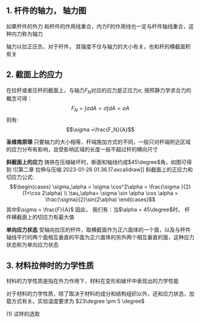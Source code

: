 ## 1. 杆件的轴力， 轴力图
如果杆件的外力 和杆件的作用线重合，内力$F$的作用线也一定与杆件轴线重合，这种内力称为轴力

轴力以拉正压负，对于杆件， 其强度不仅与轴力的大小有关，也和杆的横截面积有关

## 2. 截面上的应力

在拉杆或者压杆的截面上，与轴力$F_N$对应的应力是正应力$\sigma$, 按照静力学求合力的概念可得：
$$F_N =\int \sigma dA = \sigma \int dA =  \sigma A$$
则有:
$$\sigma =\frac{F_N}{A}$$

**圣维南原理**
只要轴力的大小相等，杆端施加方式的不同，一般只对杆端附近区域的应力分布有影响，且受影响区域的长度一般不超过杆的横向尺寸

**斜截面上的应力**
铸铁在压缩破坏时，断面和轴线约成$45\degree$角，如图可得到
![[第二章 拉伸与压缩 2023-01-26 01.36.17.excalidraw]]
斜截面上的正应力和切应力公式:
$$\begin{cases}
\sigma_\alpha = \sigma \cos^2\alpha = \frac{\sigma }{2}(1+\cos 2\alpha) \\ 
\tau_\alpha= \sigma \sin \alpha \cos \alpha = \frac{\sigma}{2}\sin(2\alpha)
\end{cases}$$
其中$\sigma = \frac{F}{A}$
因此， 我们有：当$\alpha = 45\degree$时， 杆件横截面上的切应力有最大值

**单向应力状态**
受轴向拉压的杆件，取横截面作为正六面体的一个面，以及与杆件轴线平行的两个面相互垂直的平面为正六面体的另外两个相互垂直的面，这种应力状态称为单向应力状态

## 3. 材料拉伸时的力学性质
材料的力学性质是指在外力作用下，材料在变形和破坏中表现出的力学性能

对于材料的力学性质，除了取决于材料的成分和结构组织以外，还和应力状态，加载方式有关。实验温度要求为 $23\degree \pm 5 \degree$ 

(1) 试样的选取
